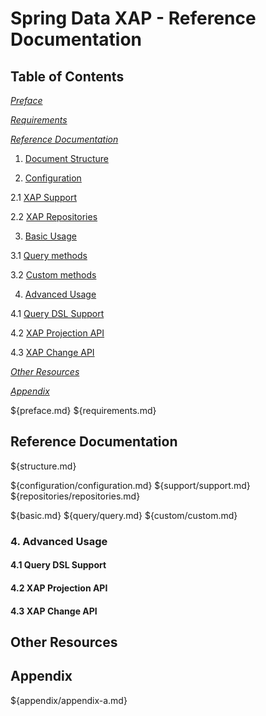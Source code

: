 Spring Data XAP - Reference Documentation
============================
## Table of Contents
_[Preface](#preface)_

_[Requirements](#requirements)_

_[Reference Documentation](#reference)_

1. [Document Structure](#structure)

2. [Configuration](#configuration)

  2.1 [XAP Support](#support)
  
  2.2 [XAP Repositories](#repositories)
  
3. [Basic Usage](#basic)

  3.1 [Query methods](#query)
  
  3.2 [Custom methods](#custom)

4. [Advanced Usage](#advanced)

  4.1 [Query DSL Support](#querydsl)
  
  4.2 [XAP Projection API](#projection)
  
  4.3 [XAP Change API](#change)

_[Other Resources](#resources)_

_[Appendix](#appendix)_

${preface.md}
${requirements.md}

## <a name="reference"/>Reference Documentation
${structure.md}

${configuration/configuration.md}
${support/support.md}
${repositories/repositories.md}

${basic.md}
${query/query.md}
${custom/custom.md}

### <a name="advanced"/>4. Advanced Usage

#### <a name="querydsl"/>4.1 Query DSL Support

#### <a name="projection"/>4.2 XAP Projection API

#### <a name="change"/>4.3 XAP Change API

## <a name="resources"/>Other Resources

## <a name="appendix"/>Appendix
${appendix/appendix-a.md}